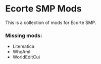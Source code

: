 # Ecorte SMP Mods

This is a collection of mods for Ecorte SMP.

### Missing mods:

- Litematica
- WhoAmI
- WorldEditCui

